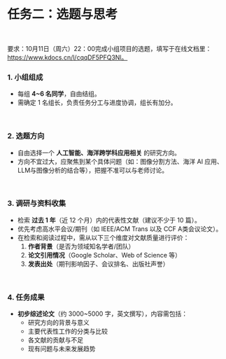 
# 任务二：选题与思考


<br>

要求：10月11日（周六）22：00完成小组项目的选题，填写于在线文档里：
https://www.kdocs.cn/l/cqqDF5PFQ3Nl。



### 1. 小组组成

- 每组 **4~6 名同学**，自由结组。
- 需确定 1 名组长，负责任务分工与进度协调，组长有加分。

<br>

### 2. 选题方向

- 自由选择一个 **人工智能、海洋跨学科应用相关** 的研究方向。
- 方向不宜过大，应聚焦到某个具体问题（如：图像分割方法、海洋 AI 应用、LLM与图像分析的结合等），把握不准可以与老师讨论。

<br>

### 3. 调研与资料收集

- 检索 **过去 1 年**（近 12 个月）内的代表性文献（建议不少于 10 篇）。
- 优先考虑高水平会议/期刊（如 IEEE/ACM Trans 以及 CCF A类会议论文）。
- 在检索和阅读过程中，需从以下三个维度对文献质量进行评价：
  1. **作者背景**（是否为领域知名学者/团队）
  2. **论文引用情况**（Google Scholar、Web of Science 等）
  3. **发表出处**（期刊影响因子、会议排名、出版社声誉）

<br>

### 4. 任务成果

- **初步综述论文**（约 3000~5000 字，英文撰写），内容需包括：
  - 研究方向的背景与意义
  - 主要代表性工作的分类与比较
  - 各文献的贡献与不足
  - 现有问题与未来发展趋势

 


